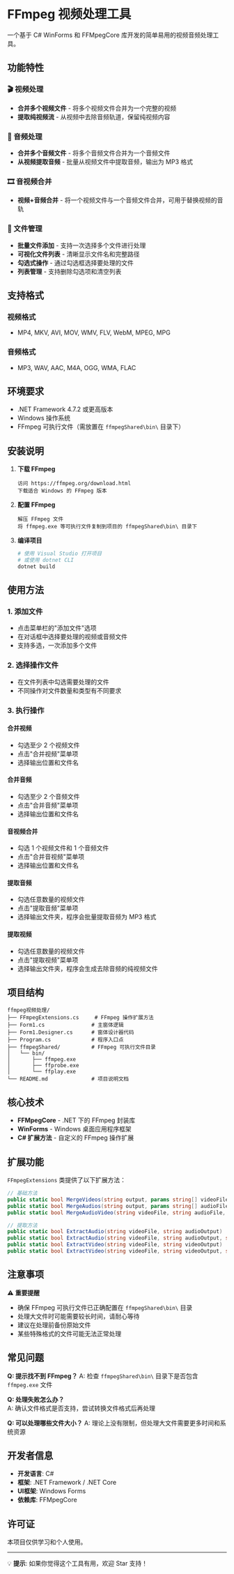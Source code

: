 # FFmpeg 视频处理工具

一个基于 C# WinForms 和 FFMpegCore 库开发的简单易用的视频音频处理工具。

## 功能特性

### 🎬 视频处理
- **合并多个视频文件** - 将多个视频文件合并为一个完整的视频
- **提取纯视频流** - 从视频中去除音频轨道，保留纯视频内容

### 🎵 音频处理  
- **合并多个音频文件** - 将多个音频文件合并为一个音频文件
- **从视频提取音频** - 批量从视频文件中提取音频，输出为 MP3 格式

### 🎞️ 音视频合并
- **视频+音频合并** - 将一个视频文件与一个音频文件合并，可用于替换视频的音轨

### 📁 文件管理
- **批量文件添加** - 支持一次选择多个文件进行处理
- **可视化文件列表** - 清晰显示文件名和完整路径
- **勾选式操作** - 通过勾选框选择要处理的文件
- **列表管理** - 支持删除勾选项和清空列表

## 支持格式

### 视频格式
- MP4, MKV, AVI, MOV, WMV, FLV, WebM, MPEG, MPG

### 音频格式
- MP3, WAV, AAC, M4A, OGG, WMA, FLAC

## 环境要求

- .NET Framework 4.7.2 或更高版本
- Windows 操作系统
- FFmpeg 可执行文件（需放置在 `ffmpegShared\bin\` 目录下）

## 安装说明

1. **下载 FFmpeg**
   ```
   访问 https://ffmpeg.org/download.html
   下载适合 Windows 的 FFmpeg 版本
   ```

2. **配置 FFmpeg**
   ```
   解压 FFmpeg 文件
   将 ffmpeg.exe 等可执行文件复制到项目的 ffmpegShared\bin\ 目录下
   ```

3. **编译项目**
   ```bash
   # 使用 Visual Studio 打开项目
   # 或使用 dotnet CLI
   dotnet build
   ```

## 使用方法

### 1. 添加文件
- 点击菜单栏的"添加文件"选项
- 在对话框中选择要处理的视频或音频文件
- 支持多选，一次添加多个文件

### 2. 选择操作文件
- 在文件列表中勾选需要处理的文件
- 不同操作对文件数量和类型有不同要求

### 3. 执行操作

#### 合并视频
- 勾选至少 2 个视频文件
- 点击"合并视频"菜单项
- 选择输出位置和文件名

#### 合并音频  
- 勾选至少 2 个音频文件
- 点击"合并音频"菜单项
- 选择输出位置和文件名

#### 音视频合并
- 勾选 1 个视频文件和 1 个音频文件
- 点击"合并音视频"菜单项
- 选择输出位置和文件名

#### 提取音频
- 勾选任意数量的视频文件
- 点击"提取音频"菜单项
- 选择输出文件夹，程序会批量提取音频为 MP3 格式

#### 提取视频
- 勾选任意数量的视频文件  
- 点击"提取视频"菜单项
- 选择输出文件夹，程序会生成去除音频的纯视频文件

## 项目结构

```
ffmpeg视频处理/
├── FFmpegExtensions.cs     # FFmpeg 操作扩展方法
├── Form1.cs               # 主窗体逻辑
├── Form1.Designer.cs      # 窗体设计器代码
├── Program.cs             # 程序入口点
├── ffmpegShared/          # FFmpeg 可执行文件目录
│   └── bin/
│       ├── ffmpeg.exe
│       ├── ffprobe.exe
│       └── ffplay.exe
└── README.md              # 项目说明文档
```

## 核心技术

- **FFMpegCore** - .NET 下的 FFmpeg 封装库
- **WinForms** - Windows 桌面应用程序框架
- **C# 扩展方法** - 自定义的 FFmpeg 操作扩展

## 扩展功能

`FFmpegExtensions` 类提供了以下扩展方法：

```csharp
// 基础方法
public static bool MergeVideos(string output, params string[] videoFiles)
public static bool MergeAudios(string output, params string[] audioFiles)  
public static bool MergeAudioVideo(string videoFile, string audioFile, string output, bool stopAtShortest = false)

// 提取方法
public static bool ExtractAudio(string videoFile, string audioOutput)
public static bool ExtractAudio(string videoFile, string audioOutput, string audioCodec = null, AudioQuality? quality = null, int? sampleRate = null)
public static bool ExtractVideo(string videoFile, string videoOutput)
public static bool ExtractVideo(string videoFile, string videoOutput, string videoCodec = null, VideoSize? size = null, int? fps = null)
```

## 注意事项

⚠️ **重要提醒**
- 确保 FFmpeg 可执行文件已正确配置在 `ffmpegShared\bin\` 目录
- 处理大文件时可能需要较长时间，请耐心等待
- 建议在处理前备份原始文件
- 某些特殊格式的文件可能无法正常处理

## 常见问题

**Q: 提示找不到 FFmpeg？**
A: 检查 `ffmpegShared\bin\` 目录下是否包含 `ffmpeg.exe` 文件

**Q: 处理失败怎么办？**  
A: 确认文件格式是否支持，尝试转换文件格式后再处理

**Q: 可以处理哪些文件大小？**
A: 理论上没有限制，但处理大文件需要更多时间和系统资源

## 开发者信息

- **开发语言**: C#
- **框架**: .NET Framework / .NET Core
- **UI框架**: Windows Forms
- **依赖库**: FFMpegCore

## 许可证

本项目仅供学习和个人使用。

---

💡 **提示**: 如果你觉得这个工具有用，欢迎 Star 支持！
